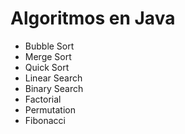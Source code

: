 # Algoritmos en Java

* Bubble Sort
* Merge Sort
* Quick Sort
* Linear Search
* Binary Search
* Factorial
* Permutation
* Fibonacci